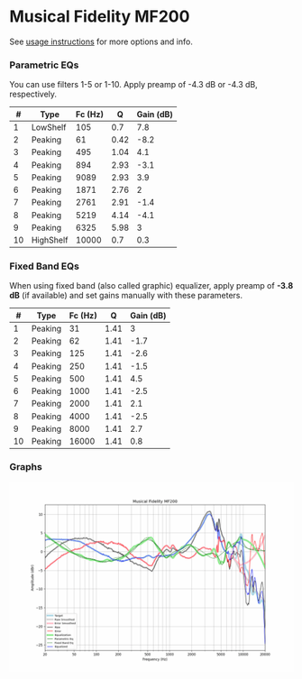 # Musical Fidelity MF200
See [usage instructions](https://github.com/jaakkopasanen/AutoEq#usage) for more options and info.

### Parametric EQs
You can use filters 1-5 or 1-10. Apply preamp of -4.3 dB or -4.3 dB, respectively.

|   # | Type      |   Fc (Hz) |    Q |   Gain (dB) |
|-----|-----------|-----------|------|-------------|
|   1 | LowShelf  |       105 | 0.7  |         7.8 |
|   2 | Peaking   |        61 | 0.42 |        -8.2 |
|   3 | Peaking   |       495 | 1.04 |         4.1 |
|   4 | Peaking   |       894 | 2.93 |        -3.1 |
|   5 | Peaking   |      9089 | 2.93 |         3.9 |
|   6 | Peaking   |      1871 | 2.76 |         2   |
|   7 | Peaking   |      2761 | 2.91 |        -1.4 |
|   8 | Peaking   |      5219 | 4.14 |        -4.1 |
|   9 | Peaking   |      6325 | 5.98 |         3   |
|  10 | HighShelf |     10000 | 0.7  |         0.3 |

### Fixed Band EQs
When using fixed band (also called graphic) equalizer, apply preamp of **-3.8 dB** (if available) and set gains manually with these parameters.

|   # | Type    |   Fc (Hz) |    Q |   Gain (dB) |
|-----|---------|-----------|------|-------------|
|   1 | Peaking |        31 | 1.41 |         3   |
|   2 | Peaking |        62 | 1.41 |        -1.7 |
|   3 | Peaking |       125 | 1.41 |        -2.6 |
|   4 | Peaking |       250 | 1.41 |        -1.5 |
|   5 | Peaking |       500 | 1.41 |         4.5 |
|   6 | Peaking |      1000 | 1.41 |        -2.5 |
|   7 | Peaking |      2000 | 1.41 |         2.1 |
|   8 | Peaking |      4000 | 1.41 |        -2.5 |
|   9 | Peaking |      8000 | 1.41 |         2.7 |
|  10 | Peaking |     16000 | 1.41 |         0.8 |

### Graphs
![](./Musical%20Fidelity%20MF200.png)
